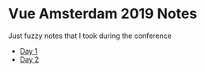 # Vue Amsterdam 2019 Notes

Just fuzzy notes that I took during the conference

* [Day 1](notes/day-1.md)
* [Day 2](notes/day-2.md)